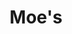 ---
template: Post
title: Moe's
tags: Tex-Mex, Burritos, Tacos
category: National Chain
phone: 901-457-7227
website: https://www.moes.com/
services: curbside, delivery
---